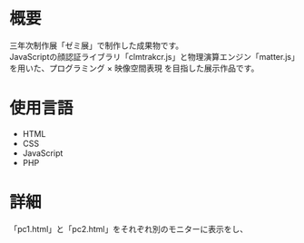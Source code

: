 # 概要
三年次制作展「ゼミ展」で制作した成果物です。  
JavaScriptの顔認証ライブラリ「clmtrakcr.js」と物理演算エンジン「matter.js」を用いた、プログラミング × 映像空間表現 を目指した展示作品です。

# 使用言語
- HTML
- CSS
- JavaScript
- PHP

# 詳細
「pc1.html」と「pc2.html」をそれぞれ別のモニターに表示をし、
